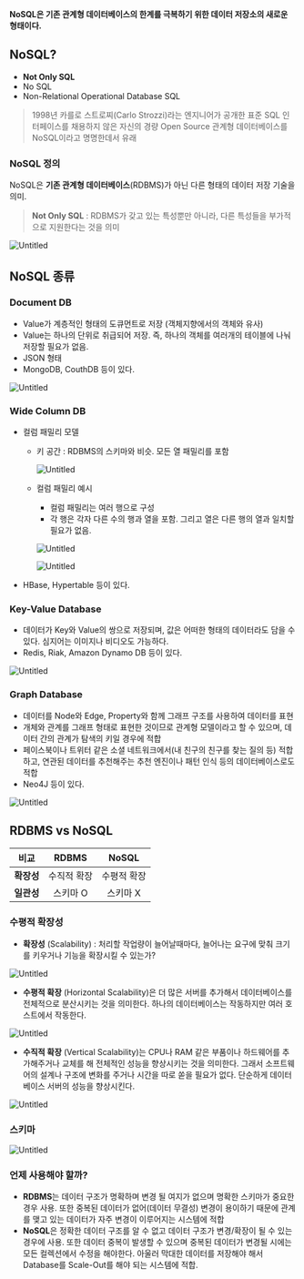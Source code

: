 **NoSQL은 기존 관계형 데이터베이스의 한계를 극복하기 위한 데이터 저장소의 새로운 형태이다.**


## NoSQL?

- **Not Only SQL**
- No SQL
- Non-Relational Operational Database SQL

> 1998년 카를로 스트로찌(Carlo Strozzi)라는 엔지니어가 공개한 표준 SQL 인터페이스를 채용하지 않은 자신의 경량 Open Source 관계형 데이터베이스를 NoSQL이라고 명명한데서 유래


### NoSQL 정의

NoSQL은 **기존 관계형 데이터베이스**(RDBMS)가 아닌 다른 형태의 데이터 저장 기술을 의미.

> **Not Only SQL** : RDBMS가 갖고 있는 특성뿐만 아니라, 다른 특성들을 부가적으로 지원한다는 것을 의미
> 

![Untitled](https://s3.us-west-2.amazonaws.com/secure.notion-static.com/5bdab18f-0d26-42e8-84eb-f2deb693a40f/Untitled.png?X-Amz-Algorithm=AWS4-HMAC-SHA256&X-Amz-Credential=AKIAT73L2G45O3KS52Y5%2F20211017%2Fus-west-2%2Fs3%2Faws4_request&X-Amz-Date=20211017T051410Z&X-Amz-Expires=86400&X-Amz-Signature=5b4ee90d3f9ea5c5a2cd84d509712d481e65dfe7968195de3e54b0622a93f607&X-Amz-SignedHeaders=host&response-content-disposition=filename%20%3D%22Untitled.png%22)

## NoSQL 종류

### Document DB

- Value가 계층적인 형태의 도큐먼트로 저장 (객체지향에서의 객체와 유사)
- Value는 하나의 단위로 취급되어 저장. 즉, 하나의 객체를 여러개의 테이블에 나눠 저장할 필요가 없음.
- JSON 형태
- MongoDB, CouthDB 등이 있다.

![Untitled](https://s3.us-west-2.amazonaws.com/secure.notion-static.com/b4eb953d-d8d4-4786-8417-f6d2d14e057b/Untitled.png?X-Amz-Algorithm=AWS4-HMAC-SHA256&X-Amz-Credential=AKIAT73L2G45O3KS52Y5%2F20211017%2Fus-west-2%2Fs3%2Faws4_request&X-Amz-Date=20211017T051427Z&X-Amz-Expires=86400&X-Amz-Signature=25d88b6242f25f734d6f33bce9b0df1b68c0d7873c101039deeeaf45463fa5f5&X-Amz-SignedHeaders=host&response-content-disposition=filename%20%3D%22Untitled.png%22)

### Wide Column DB

- 컬럼 패밀리 모델
    - 키 공간 : RDBMS의 스키마와 비슷. 모든 열 패밀리를 포함
        
        ![Untitled](https://s3.us-west-2.amazonaws.com/secure.notion-static.com/cd374ae7-7069-4985-b9a3-ad260b3aa3af/Untitled.png?X-Amz-Algorithm=AWS4-HMAC-SHA256&X-Amz-Credential=AKIAT73L2G45O3KS52Y5%2F20211017%2Fus-west-2%2Fs3%2Faws4_request&X-Amz-Date=20211017T051440Z&X-Amz-Expires=86400&X-Amz-Signature=d6705de5a9dff3a99bfba535733a046f8b0624ea9bb10499e259951483c2d4d3&X-Amz-SignedHeaders=host&response-content-disposition=filename%20%3D%22Untitled.png%22)
        
    
    - 컬럼 패밀리 예시
        - 컬럼 패밀리는 여러 행으로 구성
        - 각 행은 각자 다른 수의 행과 열을 포함. 그리고 열은 다른 행의 열과 일치할 필요가 없음.
        
        ![Untitled](https://s3.us-west-2.amazonaws.com/secure.notion-static.com/ea34f914-b52a-4439-befd-dc108304cd10/Untitled.png?X-Amz-Algorithm=AWS4-HMAC-SHA256&X-Amz-Credential=AKIAT73L2G45O3KS52Y5%2F20211017%2Fus-west-2%2Fs3%2Faws4_request&X-Amz-Date=20211017T051452Z&X-Amz-Expires=86400&X-Amz-Signature=4d95e06e7d978b15ceb852ab79c61d6cf0e94dc5b917b0f3a0fff74a0a0041fb&X-Amz-SignedHeaders=host&response-content-disposition=filename%20%3D%22Untitled.png%22)
        
        ![Untitled](https://s3.us-west-2.amazonaws.com/secure.notion-static.com/ba4678a1-b5dc-4bc4-ba0a-e5a7d4504c5e/Untitled.png?X-Amz-Algorithm=AWS4-HMAC-SHA256&X-Amz-Credential=AKIAT73L2G45O3KS52Y5%2F20211017%2Fus-west-2%2Fs3%2Faws4_request&X-Amz-Date=20211017T051500Z&X-Amz-Expires=86400&X-Amz-Signature=1e757679f293d09e87e7ac8f9e9206f23ee59763a50f95c1444fdaa2fd59ea1c&X-Amz-SignedHeaders=host&response-content-disposition=filename%20%3D%22Untitled.png%22)
        
- HBase, Hypertable 등이 있다.

### Key-Value Database

- 데이터가 Key와 Value의 쌍으로 저장되며, 값은 어떠한 형태의 데이터라도 담을 수 있다. 심지어는 이미지나 비디오도 가능하다.
- Redis, Riak, Amazon Dynamo DB 등이 있다.

![Untitled](https://s3.us-west-2.amazonaws.com/secure.notion-static.com/a039637a-7741-40b6-ae75-20dadd8e42f5/Untitled.png?X-Amz-Algorithm=AWS4-HMAC-SHA256&X-Amz-Credential=AKIAT73L2G45O3KS52Y5%2F20211017%2Fus-west-2%2Fs3%2Faws4_request&X-Amz-Date=20211017T051512Z&X-Amz-Expires=86400&X-Amz-Signature=ef3474868c3d70875dd12c6a09634cd92b1de6e46ad43549281130650ad81c56&X-Amz-SignedHeaders=host&response-content-disposition=filename%20%3D%22Untitled.png%22)

### Graph Database

- 데이터를 Node와 Edge, Property와 함께 그래프 구조를 사용하여 데이터를 표현
- 개체와 관계를 그래프 형태로 표현한 것이므로 관계형 모델이라고 할 수 있으며, 데이터 간의 관계가 탐색의 키일 경우에 적합
- 페이스북이나 트위터 같은 소셜 네트워크에서(내 친구의 친구를 찾는 질의 등) 적합하고, 연관된 데이터를 추천해주는 추천 엔진이나 패턴 인식 등의 데이터베이스로도 적합
- Neo4J 등이 있다.

![Untitled](https://s3.us-west-2.amazonaws.com/secure.notion-static.com/c35448db-eec1-454d-9f8b-f7d8a36f86ed/Untitled.png?X-Amz-Algorithm=AWS4-HMAC-SHA256&X-Amz-Credential=AKIAT73L2G45O3KS52Y5%2F20211017%2Fus-west-2%2Fs3%2Faws4_request&X-Amz-Date=20211017T051521Z&X-Amz-Expires=86400&X-Amz-Signature=08cc0144d50e6a8bd373c8d5050e19a62e371f71d8b2541800704e052de50d69&X-Amz-SignedHeaders=host&response-content-disposition=filename%20%3D%22Untitled.png%22)

## RDBMS vs NoSQL

| 비교 | RDBMS | NoSQL |
|:--:|:--:|:--:|
|**확장성**|수직적 확장|수평적 확장|
|**일관성**|스키마 O|스키마 X|


### 수평적 확장성

- **확장성** (Scalability) : 처리할 작업량이 늘어날때마다, 늘어나는 요구에 맞춰 크기를 키우거나 기능을 확장시킬 수 있는가?

![Untitled](https://s3.us-west-2.amazonaws.com/secure.notion-static.com/16626f73-5aa2-4d09-95d0-6b0b10f22e91/Untitled.png?X-Amz-Algorithm=AWS4-HMAC-SHA256&X-Amz-Credential=AKIAT73L2G45O3KS52Y5%2F20211017%2Fus-west-2%2Fs3%2Faws4_request&X-Amz-Date=20211017T051716Z&X-Amz-Expires=86400&X-Amz-Signature=6e0384b60be01b42c8ae9cbca415b828ce5eae6533dd7e6f31834152a14ad6c5&X-Amz-SignedHeaders=host&response-content-disposition=filename%20%3D%22Untitled.png%22)

- **수평적 확장** (Horizontal Scalability)은 더 많은 서버를 추가해서 데이터베이스를 전체적으로 분산시키는 것을 의미한다. 하나의 데이터베이스는 작동하지만 여러 호스트에서 작동한다.

![Untitled](https://s3.us-west-2.amazonaws.com/secure.notion-static.com/ad2287ba-3725-4cfc-81bf-871ac3ac0b84/Untitled.png?X-Amz-Algorithm=AWS4-HMAC-SHA256&X-Amz-Credential=AKIAT73L2G45O3KS52Y5%2F20211017%2Fus-west-2%2Fs3%2Faws4_request&X-Amz-Date=20211017T051728Z&X-Amz-Expires=86400&X-Amz-Signature=13af0970994e246b630873fe5b4b0931bacd2b8b8bdadd6bef6df39aa3d8bed1&X-Amz-SignedHeaders=host&response-content-disposition=filename%20%3D%22Untitled.png%22)

- **수직적 확장** (Vertical Scalability)는 CPU나 RAM 같은 부품이나 하드웨어를 추가해주거나 교체를 해 전체적인 성능을 향상시키는 것을 의미한다. 그래서 소프트웨어의 설계나 구조에 변화를 주거나 시간을 따로 쏟을 필요가 없다. 단순하게 데이터베이스 서버의 성능을 향상시킨다.

![Untitled](https://s3.us-west-2.amazonaws.com/secure.notion-static.com/5f7eae0e-f276-4e35-998c-4a316d22882d/Untitled.png?X-Amz-Algorithm=AWS4-HMAC-SHA256&X-Amz-Credential=AKIAT73L2G45O3KS52Y5%2F20211017%2Fus-west-2%2Fs3%2Faws4_request&X-Amz-Date=20211017T051738Z&X-Amz-Expires=86400&X-Amz-Signature=3b2dba199cb5107b1f7a98a03cca6a2053817467c21284b91af913def084fa62&X-Amz-SignedHeaders=host&response-content-disposition=filename%20%3D%22Untitled.png%22)

### 스키마

![Untitled](https://s3.us-west-2.amazonaws.com/secure.notion-static.com/de9d1600-b4d7-40fa-80a4-b5d6ea17a806/Untitled.png?X-Amz-Algorithm=AWS4-HMAC-SHA256&X-Amz-Credential=AKIAT73L2G45O3KS52Y5%2F20211017%2Fus-west-2%2Fs3%2Faws4_request&X-Amz-Date=20211017T051748Z&X-Amz-Expires=86400&X-Amz-Signature=497635fbcf97438f3c1e34cd2c18c09ec59bcd9689faa23b9ee97814e2bbea8e&X-Amz-SignedHeaders=host&response-content-disposition=filename%20%3D%22Untitled.png%22)

### 언제 사용해야 할까?

- **RDBMS**는 데이터 구조가 명확하며 변경 될 여지가 없으며 명확한 스키마가 중요한 경우 사용. 또한 중복된 데이터가 없어(데이터 무결성) 변경이 용이하기 때문에 관계를 맺고 있는 데이터가 자주 변경이 이루어지는 시스템에 적합
- **NoSQL**은 정확한 데이터 구조를 알 수 없고 데이터 구조가 변경/확장이 될 수 있는 경우에 사용. 또한 데이터 중복이 발생할 수 있으며 중복된 데이터가 변경될 시에는 모든 컬렉션에서 수정을 해야한다. 아울러 막대한 데이터를 저장해야 해서 Database를 Scale-Out를 해야 되는 시스템에 적합.
